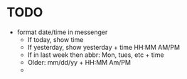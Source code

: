 # TODO

-   format date/time in messenger
    -   If today, show time
    -   If yesterday, show yesterday + time HH:MM AM/PM
    -   If in last week then abbr: Mon, tues, etc + time
    -   Older: mm/dd/yy + HH:MM Am/PM
    -
